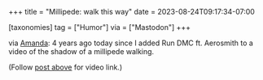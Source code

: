 +++
title = "Millipede: walk this way"
date = 2023-08-24T09:17:34-07:00

[taxonomies]
tag = ["Humor"]
via = ["Mastodon"]
+++

via [Amanda](https://mstdn.social/@Pandamoanimum/110938878079583627): 4 years ago today since I added Run DMC ft. Aerosmith to a video of the shadow of a millipede walking.

<!-- more -->

(Follow [post above](https://mstdn.social/@Pandamoanimum/110938878079583627) for video link.)
